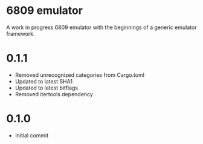 # 6809 emulator

A work in progress 6809 emulator with the beginnings of a generic emulator framework.

# 0.1.1
* Removed unrecognized categories from Cargo.toml
* Updated to latest SHA1
* Updated to latest bitflags
* Removed itertools dependency

# 0.1.0
* Initial commit


